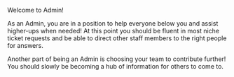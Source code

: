 Welcome to Admin!

As an Admin, you are in a position to help everyone below you and assist higher-ups when needed! At this point you should be fluent in most niche ticket requests and be able to direct other staff members to the right people for answers.

Another part of being an Admin is choosing your team to contribute further! You should slowly be becoming a hub of information for others to come to.